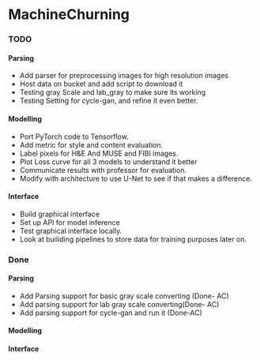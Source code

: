 # MachineChurning



### TODO

#### Parsing


- Add parser for preprocessing images for high resolution images
- Host data on bucket and add script to download it
- Testing gray Scale and lab_gray to make sure its working
- Testing Setting for cycle-gan, and refine it even better.

#### Modelling
- Port PyTorch code to Tensorflow. 
- Add metric for style and content evaluation.
- Label pixels for H&E And MUSE and FIBI images.
- Plot Loss curve for all 3 models to understand it better
- Communicate results with professor for evaluation.
- Modify with architecture to use U-Net to see if that makes a difference.

#### Interface
- Build graphical interface 
- Set up API for model inference
- Test graphical interface locally.
- Look at builiding pipelines to store data for training purposes later on.




### Done

#### Parsing
- Add Parsing support for basic gray scale converting (Done- AC)
- Add parsing support for lab gray scale converting(Done- AC)
- Add parsing support for cycle-gan and run it (Done-AC)

#### Modelling

#### Interface
